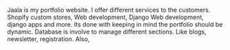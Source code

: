 Jaala is my portfolio website. I offer different services to the customers. Shopify  custom stores, Web development, Django Web development, django apps and more.
Its done with keeping in mind the portfolio should be dynamic. Database is involve to manage different sections. Like blogs, newsletter, registration.
Also, 
